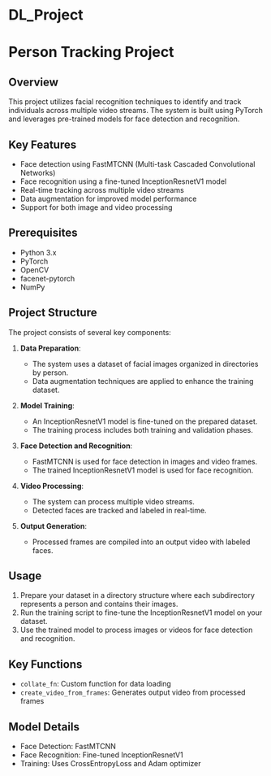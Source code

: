 # DL_Project
# Person Tracking Project

## Overview
This project utilizes facial recognition techniques to identify and track individuals across multiple video streams. The system is built using PyTorch and leverages pre-trained models for face detection and recognition.

## Key Features
- Face detection using FastMTCNN (Multi-task Cascaded Convolutional Networks)
- Face recognition using a fine-tuned InceptionResnetV1 model
- Real-time tracking across multiple video streams
- Data augmentation for improved model performance
- Support for both image and video processing

## Prerequisites
- Python 3.x
- PyTorch
- OpenCV
- facenet-pytorch
- NumPy

## Project Structure
The project consists of several key components:

1. **Data Preparation**: 
   - The system uses a dataset of facial images organized in directories by person.
   - Data augmentation techniques are applied to enhance the training dataset.

2. **Model Training**:
   - An InceptionResnetV1 model is fine-tuned on the prepared dataset.
   - The training process includes both training and validation phases.

3. **Face Detection and Recognition**:
   - FastMTCNN is used for face detection in images and video frames.
   - The trained InceptionResnetV1 model is used for face recognition.

4. **Video Processing**:
   - The system can process multiple video streams.
   - Detected faces are tracked and labeled in real-time.

5. **Output Generation**:
   - Processed frames are compiled into an output video with labeled faces.

## Usage
1. Prepare your dataset in a directory structure where each subdirectory represents a person and contains their images.
2. Run the training script to fine-tune the InceptionResnetV1 model on your dataset.
3. Use the trained model to process images or videos for face detection and recognition.

## Key Functions
- `collate_fn`: Custom function for data loading
- `create_video_from_frames`: Generates output video from processed frames

## Model Details
- Face Detection: FastMTCNN
- Face Recognition: Fine-tuned InceptionResnetV1
- Training: Uses CrossEntropyLoss and Adam optimizer
